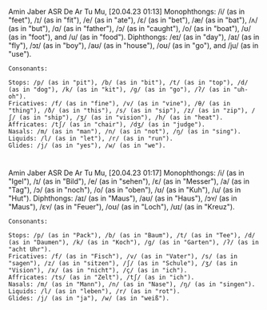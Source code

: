 Amin Jaber ASR De Ar Tu Mu, [20.04.23 01:13]
Monophthongs: /i/ (as in "feet"), /ɪ/ (as in "fit"), /e/ (as in "ate"), /ɛ/ (as in "bet"), /æ/ (as in "bat"), /ʌ/ (as in "but"), /ɑ/ (as in "father"), /ɔ/ (as in "caught"), /o/ (as in "boat"), /ʊ/ (as in "foot"), and /u/ (as in "food").
    Diphthongs: /eɪ/ (as in "day"), /aɪ/ (as in "fly"), /ɔɪ/ (as in "boy"), /aʊ/ (as in "house"), /oʊ/ (as in "go"), and /ju/ (as in "use").

    Consonants:

    Stops: /p/ (as in "pit"), /b/ (as in "bit"), /t/ (as in "top"), /d/ (as in "dog"), /k/ (as in "kit"), /g/ (as in "go"), /ʔ/ (as in "uh-oh").
    Fricatives: /f/ (as in "fine"), /v/ (as in "vine"), /θ/ (as in "thing"), /ð/ (as in "this"), /s/ (as in "sip"), /z/ (as in "zip"), /ʃ/ (as in "ship"), /ʒ/ (as in "vision"), /h/ (as in "heat").
    Affricates: /tʃ/ (as in "chair"), /dʒ/ (as in "judge").
    Nasals: /m/ (as in "man"), /n/ (as in "not"), /ŋ/ (as in "sing").
    Liquids: /l/ (as in "let"), /r/ (as in "run").
    Glides: /j/ (as in "yes"), /w/ (as in "we").
# #####################################################################
Amin Jaber ASR De Ar Tu Mu, [20.04.23 01:17]
Monophthongs: /i/ (as in "Igel"), /ɪ/ (as in "Bild"), /e/ (as in "sehen"), /ɛ/ (as in "Messer"), /a/ (as in "Tag"), /ɔ/ (as in "noch"), /o/ (as in "oben"), /ʊ/ (as in "Kuh"), /u/ (as in "Hut").
    Diphthongs: /aɪ/ (as in "Maus"), /aʊ/ (as in "Haus"), /ɔʏ/ (as in "Maus"), /ɛʏ/ (as in "Feuer"), /oʊ/ (as in "Loch"), /ʊɪ/ (as in "Kreuz").

    Consonants:

    Stops: /p/ (as in "Pack"), /b/ (as in "Baum"), /t/ (as in "Tee"), /d/ (as in "Daumen"), /k/ (as in "Koch"), /g/ (as in "Garten"), /ʔ/ (as in "acht Uhr").
    Fricatives: /f/ (as in "Fisch"), /v/ (as in "Vater"), /s/ (as in "sagen"), /z/ (as in "sitzen"), /ʃ/ (as in "Schule"), /ʒ/ (as in "Vision"), /x/ (as in "nicht"), /ç/ (as in "ich").
    Affricates: /ts/ (as in "Zelt"), /tʃ/ (as in "ich").
    Nasals: /m/ (as in "Mann"), /n/ (as in "Nase"), /ŋ/ (as in "singen").
    Liquids: /l/ (as in "leben"), /r/ (as in "rot").
    Glides: /j/ (as in "ja"), /w/ (as in "weiß").